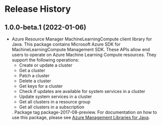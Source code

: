 # Release History

## 1.0.0-beta.1 (2022-01-06)

- Azure Resource Manager MachineLearningCompute client library for Java. This package contains Microsoft Azure SDK for MachineLearningCompute Management SDK. These APIs allow end users to operate on Azure Machine Learning Compute resources. They support the following operations:<ul><li>Create or update a cluster</li><li>Get a cluster</li><li>Patch a cluster</li><li>Delete a cluster</li><li>Get keys for a cluster</li><li>Check if updates are available for system services in a cluster</li><li>Update system services in a cluster</li><li>Get all clusters in a resource group</li><li>Get all clusters in a subscription</li></ul>. Package tag package-2017-08-preview. For documentation on how to use this package, please see [Azure Management Libraries for Java](https://aka.ms/azsdk/java/mgmt).
